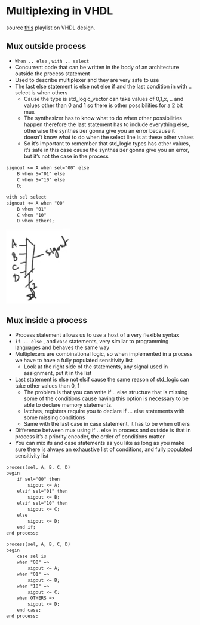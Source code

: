 # Multiplexing in VHDL
source [this](https://www.youtube.com/playlist?list=PLyWAP9QBe16p2HXVcyEgGAFicXJI797jK) playlist on VHDL design.

## Mux outside process
- `When .. else` , `with .. select`
- Concurrent code that can be written in the body of an architecture outside the process statement
- Used to describe multiplexer and they are very safe to use
- The last else statement is else not else if and the last condition in with .. select is when others 
    - Cause the type is std_logic_vector can take values of 0,1,x, .. and values other than 0 and 1 so there is other possibilities for a 2 bit mux 
    - The synthesizer has to know what to do when other possibilities happen therefore the last statement has to include everything else, otherwise the synthesizer gonna give you an error because it doesn’t know what to do when the select line is at these other values
    - So it’s important to remember that std_logic types has other values, it’s safe in this case cause the synthesizer gonna give you an error, but it’s not the case in the process 

```
signout <= A when sel="00" else
    B when S="01" else
    C when S="10" else
    D;
```

```
with sel select
signout <= A when "00"
    B when "01"
    C when "10"
    D when others;
```

![with-select-when-else-mux](imgs/mux/with-select-when-else-mux.png)

## Mux inside a process 
- Process statement allows us to use a host of a very flexible syntax
- `if .. else` , and `case` statements, very similar to programming languages and behaves the same way
- Multiplexers are combinational logic, so when implemented in a process we have to have a fully populated sensitivity list
    - Look at the right side of the statements, any signal used in assignment, put it in the list
- Last statement is else not elsif cause the same reason of std_logic can take other values than 0, 1
    - The problem is that you can write if .. else structure that is missing some of the conditions cause having this option is necessary to be able to declare memory statements. 
    - latches, registers require you to declare if … else statements with some missing conditions
    - Same with the last case in case statement, it has to be when others
- Difference between mux using if .. else in process and outside is that in process it’s a priority encoder, the order of conditions matter 
- You can mix ifs and case statements as you like as long as you make sure there is always an exhaustive list of conditions, and fully populated sensitivity list

```
process(sel, A, B, C, D)
begin
    if sel="00" then
        sigout <= A;
    elsif sel="01" then
        sigout <= B;
    elsif sel="10" then
        sigout <= C;
    else
        sigout <= D;
    end if;
end process;
```

```
process(sel, A, B, C, D)
begin
    case sel is 
    when "00" =>
        sigout <= A;
    when "01" =>
        sigout <= B;
    when "10" =>
        sigout <= C;
    when OTHERS =>
        sigout <= D;
    end case;
end process;
```